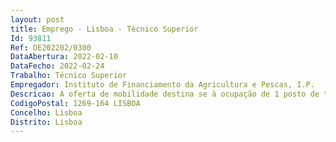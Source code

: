 ```yaml
--- 
layout: post
title: Emprego - Lisboa - Técnico Superior
Id: 93811
Ref: OE202202/0300
DataAbertura: 2022-02-10
DataFecho: 2022-02-24
Trabalho: Técnico Superior
Empregador: Instituto de Financiamento da Agricultura e Pescas, I.P.
Descricao: A oferta de mobilidade destina se à ocupação de 1 posto de trabalho na carreira e categoria de técnico, no Núcleo de Apoios Comunitários na Região Autónoma da Madeira, do Departamento de Apoios ao Investimento (DAI NACM).O local de trabalho é nas instalações do Instituto de Financiamento da Agricultura e Pescas, I.P., no Núcleo de Apoios Comunitários na Madeira, na Rua Dr. Fernão de Ornelas, nº 56, 3º andar, no Funchal.Caracterização sumária das funções Realização de controlos administrativos a pedidos de pagamento de projetos aprovados no âmbito do Programa de Desenvolvimento Rural da Madeira (PRODERAM 2020) e da pesca (MAR 2020), na vertente do investimento.Realização de visitas de verificação física a projetos, no contexto do controlo administrativo dos pedidos de pagamento, de projetos aprovados no âmbito do Programa de Desenvolvimento Rural da Madeira (PRODERAM 2020) e da pesca (MAR 2020), na vertente do investimento.Acompanhamento de projetos aprovados pelos programas de desenvolvimento rural da Região Autónoma da Madeira, de anteriores períodos de programação.Elaboração de informação de gestão visando o acompanhamento e monitorização de processos.
CodigoPostal: 1269-164 LISBOA
Concelho: Lisboa
Distrito: Lisboa
--- 
```

